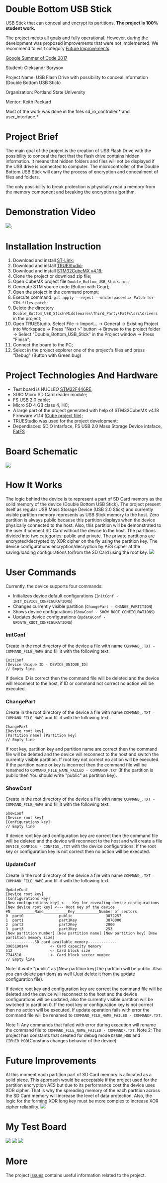 # Double Bottom USB Stick
USB Stick that can conceal and encrypt its partitions. **The project is 100% student work.** 

The project meets all goals and fully operational. However, during the development was proposed improvements that were not implemented. We recommend to visit category [Future Improvements](https://github.com/Lrakulka/Double_Bottom_USB_Stick#future-improvements).

[Google Summer of Code 2017](https://summerofcode.withgoogle.com/projects/#5177270082732032)

Student: Oleksandr Borysov

Project Name: USB Flash Drive with possibility to conceal information (Double Bottom USB Stick)

Organization: Portland State University

Mentor: Keith Packard

Most of the work was done in the files sd_io_controller.\* and user_interface.\*
# Project Brief
The main goal of the project is the creation of USB Flash Drive with the possibility to conceal the fact that the flash drive contains hidden information. It means that hidden folders and files will not be displayed if the USB drive is connected to computer. The microcontroller of the Double Bottom USB Stick will carry the process of encryption and concealment of files and folders. 

The only possibility to break protection is physically read a memory from the memory component and breaking the encryption algorithm.

# Demonstration Video
[![](https://github.com/Lrakulka/Double_Bottom_USB_Stick/blob/master/info/Double_Bottom_USB_Stick_Video.png)](https://youtu.be/NDC2jo4gk50);

# Installation Instruction
1) Download and install [ST-Link](http://www.st.com/content/st_com/en/products/embedded-software/development-tool-software/stsw-link009.html);
2) Download and install [TRUEStudio](https://atollic.com/truestudio/);
3) Download and install [STM32CubeMX v4.18](https://community.st.com/thread/39835-please-provide-a-way-to-download-older-version-of-the-cube);
3) Clone the project or download zip file;
4) Open CubeMX project file ```Double_Bottom_USB_Stick.ioc```;
5) Generate STM source code (Button with Gear);
6) Open the project in the command prompt;
7) Execute command: ```git apply --reject --whitespace=fix Patch-for-STM-files.patch```;
8) Delete the directory ```Double_Bottom_USB_Stick\Middlewares\Third_Party\FatFs\src\drivers``` in the project;
9) Open TRUEStudio. Select File -> Import... -> General -> Existing Project into Workspace -> Press "Next >" button -> Browse to the project folder -> Select "Double_Bottom_USB_Stick" in the Project window -> Press "Finish";
10) Connect  the board to the PC;
11) Select in the project explorer one of the project's files and press "Debug" (Button with Green bug)

# Project Technologies And Hardware
* Test board is NUCLEO [STM32F446RE](https://developer.mbed.org/platforms/ST-Nucleo-F446RE/);
* SDIO Micro SD Card reader module;
* FS USB 2.0 cable;
* Micro SD 4 GB class 4, HC;
* A large part of the project generated with help of STM32CubeMX v4.18 Firmware v1.14 ([Cube project file](https://github.com/Lrakulka/Double_Bottom_USB_Stick/blob/master/Double_Bottom_USB_Stick.ioc));
* TRUEStudio was used for the project development;
* Dependiaces: SDIO intarface, FS USB 2.0 Mass Storage Device intaface, [FatFS](http://elm-chan.org/fsw/ff/00index_e.html)
# Board Schematic
![](https://github.com/Lrakulka/Double_Bottom_USB_Stick/blob/master/info/Double_Bottom_USB_Stick_Sketch_bb-min.png)

# How It Works
The logic behind the device is to represent a part of SD Card memory as the solid memory of the device (Double Bottom USB Stick).
The project present itself as regular USB Mass Storage Device (USB 2.0 Stick) and currently visible partition memory represents as USB Stick memory to the host. Zero partition is always public because this partition displays when the device physically connected to the host. Also, this partition will be demonstrated to the user if connect SD Card without the device to the host. The partitions divided into two categories: public and private. The private partitions are encrypted/decrypted by XOR cipher on the fly using the partition key. 
The device configurations encryption/decryption by AES cipher at the saving/loading configurations to/from the SD Card using the root key.
![](https://github.com/Lrakulka/Double_Bottom_USB_Stick/blob/master/info/Current_Device_Memory_Allocation.PNG)
# User Commands
Currently, the device supports four commands:
* Initializes device default configurations (```InitConf - INIT_DEVICE_CONFIGURATIONS```)
* Changes currently visible partition (```ChangePart - CHANGE_PARTITION```)
* Shows device configurations (```ShowConf - SHOW_ROOT_CONFIGURATIONS```)
* Updates device configurations (```UpdateConf - UPDATE_ROOT_CONFIGURATIONS```)

### InitConf ###
Create in the root directory of the device a file with name ```COMMAND_.TXT - COMMAND_FILE_NAME``` and fill it with the following text.
```
InitConf
[Device Unique ID - DEVICE_UNIQUE_ID]
// Empty line
```
If device ID is correct then the command file will be deleted and the device will reconnect to the host, if ID or command not correct no action will be executed.

### ChangePart ###
Create in the root directory of the device a file with name ```COMMAND_.TXT - COMMAND_FILE_NAME``` and fill it with the following text.
```
ChangePart
[Device root key]
[Partition name] [Partition key]
// Empty line
```
If root key, partition key and partition name are correct then the command file will be deleted and the device will reconnect to the host and switch the currently visible partition. If root key not correct no action will be executed. If the partition name or key is incorrect then the command file will be renamed to ```COMMAND_FILE_NAME_FAILED - COMMANDF.TXT``` (If the partition is public then You should write "public" as partition key).

### ShowConf ###
Create in the root directory of the device a file with name ```COMMAND_.TXT - COMMAND_FILE_NAME``` and fill it with the following text.
```
ShowConf
[Device root key]
[Configurations key]
// Empty line
```
If device root key and configuration key are correct then the command file will be deleted and the device will reconnect to the host and will create a file ```DEVICE_CONFIGS - CONFIGS_.TXT``` with the device configurations. If the root key or configuration key is not correct then no action will be executed.

### UpdateConf ###
Create in the root directory of the device a file with name ```COMMAND_.TXT - COMMAND_FILE_NAME``` and fill it with the following text.
```
UpdateConf
[Device root key]
[Configurations key]
[New configurations key] <--- Key for revealing device configurations
[New device root key] <--- Root Key of the device
#N___________Name___________Key___________Number of sectors
0  part0                public               3872257   
1  part1                part1Key             3870000  
2  part2                part2Key             2000  
3  part3                part3Key             253  
[New partition number] [New partition name] [New partition key] [New partition memory size]
-------------SD card available memory-------------
3965190144          <- Card capacity memory	
512                 <- Card block size	
7744510             <- Card block sector number	
// Empty line
```
Note: if write "public" as [New partition key] the partition will be public. Also you can delete partitions as well (Just delete it from the update configuration file).

If device root key and configuration key are correct the command file will be deleted and the device will reconnect to the host and the device configurations will be updated, also the currently visible partition will be switched to partition 0. If the root key or configuration key is not correct then no action will be executed. If update operation fails with error the command file will be renamed to ```COMMAND_FILE_NAME_FAILED - COMMANDF.TXT```.

Note 1: Any commands that failed with error during execution will rename the command file to  ```COMMAND_FILE_NAME_FAILED - COMMANDF.TXT```.
Note 2: The project has constants that created for debug mode ```DEBUG_MOD``` and ```CIPHER_MOD```(Constans changes behavior of the device)
# Future Improvements
At this moment each partition part of SD Card memory is allocated as a solid piece. This approach would be acceptable if the project used for the partition encryption AES but due to its performance cost the device uses XOR cipher. That is why the spreading memory of the each partition across the SD Card memory will increase the level of data protection. Also, the logic for the forming XOR long key must be more complex to increase XOR cipher reliability.
![](https://github.com/Lrakulka/Double_Bottom_USB_Stick/blob/master/info/Future_Device_Memory_Allocation.png)
# My Test Board
![](https://github.com/Lrakulka/Double_Bottom_USB_Stick/blob/master/info/Project_Assembled.jpg)
![](https://github.com/Lrakulka/Double_Bottom_USB_Stick/blob/master/info/Board.jpg)
![](https://github.com/Lrakulka/Double_Bottom_USB_Stick/blob/master/info/Card_Reader-And_MicroSD_Card.jpg)
# More
The project [issues](https://github.com/Lrakulka/Double_Bottom_USB_Stick/issues) contains useful information related to the project.
